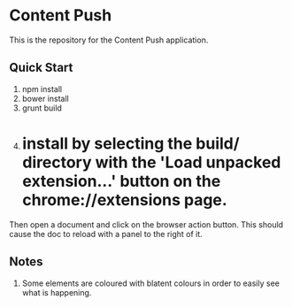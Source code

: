 # Content Push

This is the repository for the Content Push application.

## Quick Start

1. npm install
1. bower install
1. grunt build
1. # install by selecting the build/ directory with the 'Load unpacked extension...' button on the chrome://extensions page.

Then open a document and click on the browser action button. This should cause the doc to reload with a panel to the right of it.

## Notes

1. Some elements are coloured with blatent colours in order to easily see what is happening.
